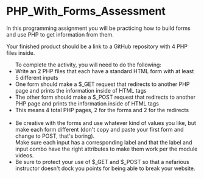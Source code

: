 # PHP_With_Forms_Assessment


In this programming assignment you will be practicing how to build forms and use PHP to get information from them.

Your finished product should be a link to a GitHub repository with 4 PHP files inside.

<ul>To complete the activity, you will need to do the following:

<li>Write an 2 PHP files that each have a standard HTML form with at least 5 different inputs</li>
 <li>One form should make a $_GET request that redirects to another PHP page and prints the information inside of HTML tags</li>
<li>The other form should make a $_POST request that redirects to another PHP page and prints the information inside of HTML tags</li>
<li>This means 4 total PHP pages, 2 for the forms and 2 for the redirects</li>
<br>
<li>Be creative with the forms and use whatever kind of values you like, but make each form different (don't copy and paste your first form and change to POST, that's boring).</li>
</li>Make sure each input has a corresponding label and that the label and input combo have the right attributes to make them work per the module videos. </li>
<li>Be sure to protect your use of $_GET and $_POST so that a nefarious instructor doesn't dock you points for being able to break your website.</li?
</ul>
